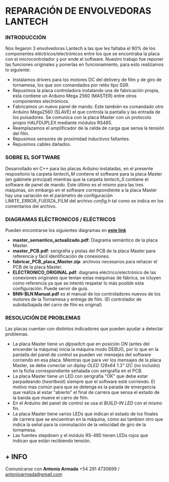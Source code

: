 # REPARACIÓN DE ENVOLVEDORAS LANTECH

### INTRODUCCIÓN

Nos llegaron 3 envolvedoras Lantech a las que les faltaba el 90% de los componentes eléctricos/electrónicos entre los que se encontraba la placa con el microcontrolador y por ende el software. Nuestro trabajo fue reponer las funciones originales y ponerlas en funcionamiento, para esto realizamos lo siguiente:

* Instalamos drivers para los motores DC del delivery de film y de giro de tornamesa, los que son comandados por relés tipo SSR. 
* Repusimos la placa controladora instalando una de fabricación propia, esta contiene un Arduino Mega 2560 (MASTER) entre otros componentes electrónicos.  
* Fabricamos un nuevo panel de mando. Este también es comandado otro Arduino Mega2560 (SLAVE) el que controla la pantalla y las entrada de los pulsadores. Se comunica con la placa Master con un protocolo propio HALFDUPLEX mediante módulos RS485.
* Reemplazamos el amplificador de la celda de carga que sensa la tensión del film.
* Repusimos sensores de proximidad inductivos faltantes.
* Repusimos cables dañados.


### SOBRE EL SOFTWARE

Desarrollado en C++ para las placas Arduino instaladas, en el presente respositorio la carpeta _lantech_M_ contiene el software para la placa Master (en gabinete principal) mientras que la carpeta _lantech_S_ contiene el software de panel de mando. Este último es el mismo para las tres máquinas, sin embargo en el software correspondiente a la placa Master hay una variación en el parámetro de configuración LIMITE_ERROR_FUERZA_FILM del archivo _config.h_ tal como se indica en los comentarios del archivo.


### DIAGRAMAS ELÉCTRONICOS / ELÉCTRICOS

Pueden encontrarse los siguientes diagramas en [__este link__](https://drive.google.com/drive/folders/1LIKxtBfPF05VEppYgutul-coLsBpfSoM?usp=sharing)
* __master_semantico_actualizado.pdf__: Diagrama semántico de la placa Master.
* __master_PCB.pdf__: serigrafía y pistas del PCB de la placa Master para referencia y fácil identificación de conexiones.
* __fabricar_PCB_placa_Master.zip__: archivos necesarios para rehacer el PCB de la placa Master.
* __ELECTRONICO_ORIGINAL.pdf__: diagrama eléctrico/electrónico de las conexiones originales que tenían estas máquinas de fábrica, se icluyen como referencia ya que se intentó respetar lo más posible esta configuración. Puede servir de guía.
* __BNN-BLN Manual.pdf__ es el manual de los controladores nuevos de los motores de la Tornamesa y entrega de film. (El controlador de subida/bajada del carro de film es original)

### RESOLUCIÓN DE PROBLEMAS

Las placas cuentan con distintos indicadores que pueden ayudar a detectar problemas.
* La placa Master tiene un _dipswitch_ que en posición _ON_ (antes del encender la máquina) inicia la máquina modo DEBUG, por lo que en la pantalla del panel de control se pueden ver mensejes del software corriendo en esa placa. Mientras que para ver los mensajes de la placa Master, se debe conectar un diplay _OLED 128x64 1.3" I2C_ (no incluido) en la ficha correspondiente señalada con serigrafía en el PCB.
* La placa Master tiene un LED con serigrafía "OK" que debe estar parpadeando (_heartbeat_) siempre que el software esté corriendo. El motivo mas común para que se detenga es la parada de emergencia que realiza al estar "abierto" el final de carrera que sensa el estado de la banda que mueve el carro de film.
* En el Arduino del panel de control se usa el _BUILD-IN LED_ con el mismo fin. 
* La placa Master tiene varios LEDs que indican el estado de los finales de carrera que se encuentran en la máquina, como asi tambien otro que indica la señal para la conmutación de la velocidad de giro de la tornamesa.
* Las fuentes stepdown y el módulo RS-485 tienen LEDs rojos que indican que están recibiendo tensión. 


## + INFO

Comunicarse con **Antonio Armada**
+54 291 4730699 / antonioarmada@gmail.com



